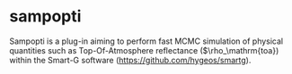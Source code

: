# sampopti
Sampopti is a plug-in aiming to perform fast MCMC simulation of physical quantities such as Top-Of-Atmosphere reflectance ($\rho_\mathrm{toa}) within the Smart-G software (https://github.com/hygeos/smartg).
